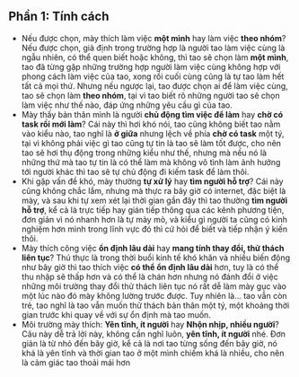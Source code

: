 ## Phần 1: Tính cách
- Nếu được chọn, mày thích làm việc **một mình** hay làm việc **theo nhóm**?
	Nếu được chọn, giả định trong trường hợp là người tao làm việc cùng là ngẫu nhiên, có thể quen biết hoặc không, thì tao sẽ chọn làm **một mình**, tao đã từng gặp những trường hợp người làm việc cùng không hợp với phong cách làm việc của tao, xong rồi cuối cùng cũng là tự tao làm hết tất cả mọi thứ. Nhưng nếu ngược lại, tao được chọn ai để làm việc cùng, tao sẽ chọn làm **theo nhóm**, tại vì tao biết rõ những người tao sẽ chọn làm việc như thế nào, đáp ứng những yêu cầu gì của tao.
- Mày thấy bản thân mình là người **chủ động tìm việc để làm** hay **chờ có task rồi mới làm**?
	Cái này thì hơi khó nói, tao cũng không biết tao nằm vào kiểu nào, tao nghĩ là **ở giữa** nhưng lệch về phía **chờ có task** một tý, tại vì không phải việc gì tao cũng tự tin là tao sẽ làm tốt được, cho nên tao sẽ hơi thụ động trong những kiểu như thế, nhưng mà nếu nó là những thứ mà tao tự tin là có thể làm mà không vô tình làm ảnh hưởng tới người khác thì tao sẽ tự chủ động đi kiếm task để làm thôi.
- Khi gặp vấn đề khó, mày thường **tự xử lý** hay **tìm người hỗ trợ**?
	Cái này cũng không chắc lắm, nhưng mà thực ra bây giờ có internet, đặc biệt là mày, và sau khi tự xem xét lại thời gian gần đây thì tao thường **tìm người hỗ trợ**, kể cả là trực tiếp hay gián tiếp thông qua các kênh phương tiện, đơn giản vì nó nhanh hơn là tự mày mò, và kiểu gì người ta cũng có kinh nghiệm hơn mình trong lĩnh vực đó thì cứ hỏi để biết và tiếp nhận ý kiến thôi.
- Mày thích công việc **ổn định lâu dài** hay **mang tính thay đổi, thử thách liên tục**?
	Thú thực là trong thời buổi kinh tế khó khăn và nhiều biến động như bây giờ thì tao thích việc **có thể ổn định lâu dài** hơn, tuy là có thể thu nhập sẽ thấp hơn và có thể là chán hơn nhưng nó đánh đổi ở việc những môi trường thay đổi thử thách liên tục nó rất dễ làm mày gục vào một lúc nào đó mày không lường trước được. Tuy nhiên là... tao vẫn còn trẻ, tao nghĩ là tao vẫn muốn thử thách bản thân một tý, một khoảng thời gian trước khi quay về với sự ổn định mà tao muốn.
- Môi trường mày thích: **Yên tĩnh, ít người** hay **Nhộn nhịp, nhiều người**?
	Câu này dễ trả lời này, không cần nghĩ luôn, **yên tĩnh, ít người** nhé. Đơn giản là từ nhỏ đến bây giờ, kể cả là nơi tao từng sống đến bây giờ, nó khá là yên tĩnh và thời gian tao ở một mình chiếm khá là nhiều, cho nên là cảm giác tao thoải mái hơn 